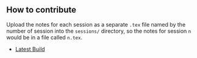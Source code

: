 ## How to contribute
Upload the notes for each session as a separate `.tex` file named by the number of session into the `sessions/` directory, so the notes for session `n` would be in a file called `n.tex`.



  - [Latest Build](https://github.com/StructMath/cat/funcalgeo/releases/download/build/notes.pdf)